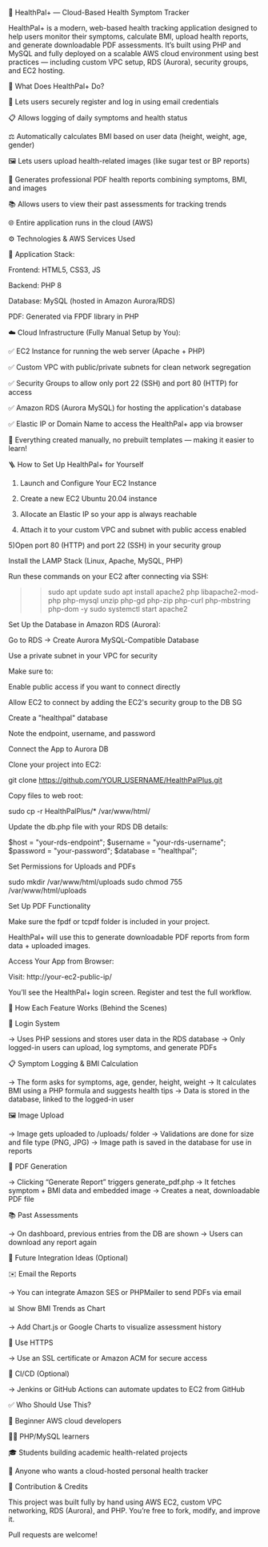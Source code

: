 🌟 HealthPal+ — Cloud-Based Health Symptom Tracker

HealthPal+ is a modern, web-based health tracking application designed to help users monitor their symptoms, calculate BMI, upload health reports, and generate downloadable PDF assessments. It’s built using PHP and MySQL and fully deployed on a scalable AWS cloud environment using best practices — including custom VPC setup, RDS (Aurora), security groups, and EC2 hosting.

🧠 What Does HealthPal+ Do?

🔐 Lets users securely register and log in using email credentials

📋 Allows logging of daily symptoms and health status

⚖️ Automatically calculates BMI based on user data (height, weight, age, gender)

🖼️ Lets users upload health-related images (like sugar test or BP reports)

📄 Generates professional PDF health reports combining symptoms, BMI, and images

📚 Allows users to view their past assessments for tracking trends

🌐 Entire application runs in the cloud (AWS)

⚙️ Technologies & AWS Services Used

🧰 Application Stack:

Frontend: HTML5, CSS3, JS

Backend: PHP 8

Database: MySQL (hosted in Amazon Aurora/RDS)

PDF: Generated via FPDF library in PHP

☁️ Cloud Infrastructure (Fully Manual Setup by You):

✅ EC2 Instance for running the web server (Apache + PHP)

✅ Custom VPC with public/private subnets for clean network segregation

✅ Security Groups to allow only port 22 (SSH) and port 80 (HTTP) for access

✅ Amazon RDS (Aurora MySQL) for hosting the application's database

✅ Elastic IP or Domain Name to access the HealthPal+ app via browser

🧱 Everything created manually, no prebuilt templates — making it easier to learn!

🪜 How to Set Up HealthPal+ for Yourself

1) Launch and Configure Your EC2 Instance

2) Create a new EC2 Ubuntu 20.04 instance

3) Allocate an Elastic IP so your app is always reachable

4) Attach it to your custom VPC and subnet with public access enabled

5)Open port 80 (HTTP) and port 22 (SSH) in your security group

Install the LAMP Stack (Linux, Apache, MySQL, PHP)

Run these commands on your EC2 after connecting via SSH:

>>sudo apt update
>>sudo apt install apache2 php libapache2-mod-php php-mysql unzip php-gd php-zip php-curl php-mbstring php-dom -y
>>sudo systemctl start apache2

Set Up the Database in Amazon RDS (Aurora):

Go to RDS → Create Aurora MySQL-Compatible Database

Use a private subnet in your VPC for security

Make sure to:

Enable public access if you want to connect directly

Allow EC2 to connect by adding the EC2's security group to the DB SG

Create a "healthpal" database

Note the endpoint, username, and password

Connect the App to Aurora DB

Clone your project into EC2:

git clone https://github.com/YOUR_USERNAME/HealthPalPlus.git

Copy files to web root:

sudo cp -r HealthPalPlus/* /var/www/html/

Update the db.php file with your RDS DB details:

$host = "your-rds-endpoint";
$username = "your-rds-username";
$password = "your-password";
$database = "healthpal";

Set Permissions for Uploads and PDFs

sudo mkdir /var/www/html/uploads
sudo chmod 755 /var/www/html/uploads

Set Up PDF Functionality

Make sure the fpdf or tcpdf folder is included in your project.

HealthPal+ will use this to generate downloadable PDF reports from form data + uploaded images.

Access Your App from Browser:

Visit:
http://your-ec2-public-ip/

You’ll see the HealthPal+ login screen. Register and test the full workflow.

🧩 How Each Feature Works (Behind the Scenes)

🔐 Login System

→ Uses PHP sessions and stores user data in the RDS database
→ Only logged-in users can upload, log symptoms, and generate PDFs

📋 Symptom Logging & BMI Calculation

→ The form asks for symptoms, age, gender, height, weight
→ It calculates BMI using a PHP formula and suggests health tips
→ Data is stored in the database, linked to the logged-in user

🖼️ Image Upload

→ Image gets uploaded to /uploads/ folder
→ Validations are done for size and file type (PNG, JPG)
→ Image path is saved in the database for use in reports

📄 PDF Generation

→ Clicking “Generate Report” triggers generate_pdf.php
→ It fetches symptom + BMI data and embedded image
→ Creates a neat, downloadable PDF file

📚 Past Assessments

→ On dashboard, previous entries from the DB are shown
→ Users can download any report again

📌 Future Integration Ideas (Optional)

✉️ Email the Reports

→ You can integrate Amazon SES or PHPMailer to send PDFs via email

📊 Show BMI Trends as Chart

→ Add Chart.js or Google Charts to visualize assessment history

🔐 Use HTTPS

→ Use an SSL certificate or Amazon ACM for secure access

🤖 CI/CD (Optional)

→ Jenkins or GitHub Actions can automate updates to EC2 from GitHub

✅ Who Should Use This?

🔰 Beginner AWS cloud developers

👨‍💻 PHP/MySQL learners

🎓 Students building academic health-related projects

🧪 Anyone who wants a cloud-hosted personal health tracker

🤝 Contribution & Credits

This project was built fully by hand using AWS EC2, custom VPC networking, RDS (Aurora), and PHP.
You’re free to fork, modify, and improve it.

Pull requests are welcome!
